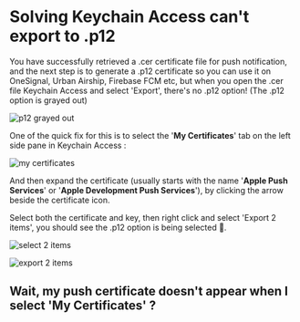 # Solving Keychain Access can't export to .p12

You have successfully retrieved a .cer certificate file for push notification, and the next step is to generate a .p12 certificate so you can use it on OneSignal, Urban Airship, Firebase FCM etc, but when you open the .cer file Keychain Access and select 'Export', there's no .p12 option! (The .p12 option is grayed out)



![p12 grayed out](https://iosimage.s3.amazonaws.com/2019/57-keychain-export-p12/p12_grayed.png)



One of the quick fix for this is to select the '**My Certificates**' tab on the left side pane in Keychain Access :

![my certificates](https://iosimage.s3.amazonaws.com/2019/57-keychain-export-p12/my_certs.png)



And then expand the certificate (usually starts with the name '**Apple Push Services**' or '**Apple Development Push Services**'),  by clicking the arrow beside the certificate icon. 



Select both the certificate and key, then right click and select 'Export 2 items', you should see the .p12 option is being selected 🙌.

![select 2 items](https://iosimage.s3.amazonaws.com/2019/57-keychain-export-p12/select2.png)



![export 2 items](https://iosimage.s3.amazonaws.com/2019/57-keychain-export-p12/export2.png)



## Wait, my push certificate doesn't appear when I select 'My Certificates' ?







